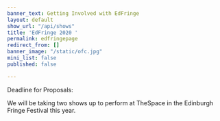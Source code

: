 ```yaml
---
banner_text: Getting Involved with EdFringe
layout: default
show_url: "/api/shows"
title: 'EdFringe 2020 '
permalink: edfringepage
redirect_from: []
banner_image: "/static/ofc.jpg"
mini_list: false
published: false

---
```

Deadline for Proposals: 

We will be taking two shows up to perform at TheSpace in the Edinburgh Fringe Festival this year. 